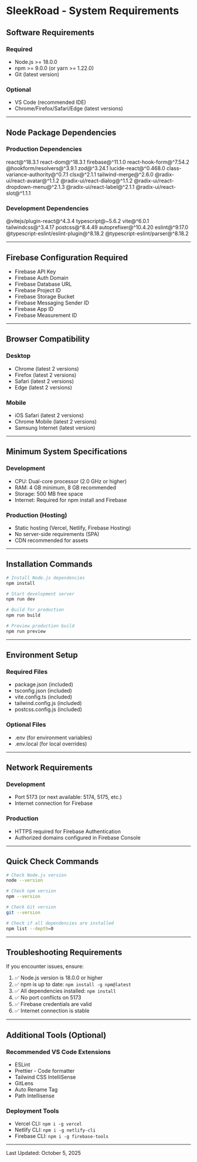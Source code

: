 # SleekRoad - System Requirements

## Software Requirements

### Required
- Node.js >= 18.0.0
- npm >= 9.0.0 (or yarn >= 1.22.0)
- Git (latest version)

### Optional
- VS Code (recommended IDE)
- Chrome/Firefox/Safari/Edge (latest versions)

---

## Node Package Dependencies

### Production Dependencies
react@^18.3.1
react-dom@^18.3.1
firebase@^11.1.0
react-hook-form@^7.54.2
@hookform/resolvers@^3.9.1
zod@^3.24.1
lucide-react@^0.468.0
class-variance-authority@^0.7.1
clsx@^2.1.1
tailwind-merge@^2.6.0
@radix-ui/react-avatar@^1.1.2
@radix-ui/react-dialog@^1.1.2
@radix-ui/react-dropdown-menu@^2.1.3
@radix-ui/react-label@^2.1.1
@radix-ui/react-slot@^1.1.1

### Development Dependencies
@vitejs/plugin-react@^4.3.4
typescript@~5.6.2
vite@^6.0.1
tailwindcss@^3.4.17
postcss@^8.4.49
autoprefixer@^10.4.20
eslint@^9.17.0
@typescript-eslint/eslint-plugin@^8.18.2
@typescript-eslint/parser@^8.18.2

---

## Firebase Configuration Required

- Firebase API Key
- Firebase Auth Domain
- Firebase Database URL
- Firebase Project ID
- Firebase Storage Bucket
- Firebase Messaging Sender ID
- Firebase App ID
- Firebase Measurement ID

---

## Browser Compatibility

### Desktop
- Chrome (latest 2 versions)
- Firefox (latest 2 versions)
- Safari (latest 2 versions)
- Edge (latest 2 versions)

### Mobile
- iOS Safari (latest 2 versions)
- Chrome Mobile (latest 2 versions)
- Samsung Internet (latest version)

---

## Minimum System Specifications

### Development
- CPU: Dual-core processor (2.0 GHz or higher)
- RAM: 4 GB minimum, 8 GB recommended
- Storage: 500 MB free space
- Internet: Required for npm install and Firebase

### Production (Hosting)
- Static hosting (Vercel, Netlify, Firebase Hosting)
- No server-side requirements (SPA)
- CDN recommended for assets

---

## Installation Commands

```bash
# Install Node.js dependencies
npm install

# Start development server
npm run dev

# Build for production
npm run build

# Preview production build
npm run preview
```

---

## Environment Setup

### Required Files
- package.json (included)
- tsconfig.json (included)
- vite.config.ts (included)
- tailwind.config.js (included)
- postcss.config.js (included)

### Optional Files
- .env (for environment variables)
- .env.local (for local overrides)

---

## Network Requirements

### Development
- Port 5173 (or next available: 5174, 5175, etc.)
- Internet connection for Firebase

### Production
- HTTPS required for Firebase Authentication
- Authorized domains configured in Firebase Console

---

## Quick Check Commands

```bash
# Check Node.js version
node --version

# Check npm version
npm --version

# Check Git version
git --version

# Check if all dependencies are installed
npm list --depth=0
```

---

## Troubleshooting Requirements

If you encounter issues, ensure:
1. ✅ Node.js version is 18.0.0 or higher
2. ✅ npm is up to date: `npm install -g npm@latest`
3. ✅ All dependencies installed: `npm install`
4. ✅ No port conflicts on 5173
5. ✅ Firebase credentials are valid
6. ✅ Internet connection is stable

---

## Additional Tools (Optional)

### Recommended VS Code Extensions
- ESLint
- Prettier - Code formatter
- Tailwind CSS IntelliSense
- GitLens
- Auto Rename Tag
- Path Intellisense

### Deployment Tools
- Vercel CLI: `npm i -g vercel`
- Netlify CLI: `npm i -g netlify-cli`
- Firebase CLI: `npm i -g firebase-tools`

---

Last Updated: October 5, 2025
